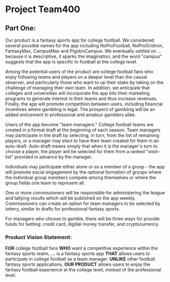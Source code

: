 # Project Team400

## Part One:

Our product is a fantasy sports app for college football.  We considered several possible names for the app including NoProFootball, NoProGridiron, FantasyMax, CampusMax and PigskinCampus. We eventually settled on ... because it is descriptive, it sparks the imagination, and the word "campus" suggests that the app is specific to football at the college level.

Among the potential users of the product are college football fans who enjoy following teams and players on a deeper level than the casual observer, and particularly those who want to up their stake by taking on the challenge of managing their own team. In addition, we anticipate that colleges and universities will incorporate the app into their marketing programs to generate interest in their teams and thus increase revenues. Finally, the app will promote competition between users, including financial incentives where gambling is legal. The prospect of gambling will be an added enticement to professional and amateur gamblers alike.

Users of the app become "team managers." College football teams are created in a formal draft at the beginning of each season. Team managers may participate in the draft by selecting, in turn, from the list of remaining players, or a manager may elect to have their team created for them in an auto-draft. Auto-draft means simply that when it is the manager's turn to choose a player, the player will be selected for them from a ranked "wish-list" provided in advance by the manager. 

Individuals may participate either alone or as a member of a group - the app will promote social engagement by the optional formation of groups where the individual group members compete among themselves or where the group fields one team to represent all.

One or more commissioners will be responsible for administering the league and tallying results which will be published on the app weekly. Commissioners can create an option for team managers to be selected by lottery, similar to drafts for professional fantasy sports. 

For managers who choose to gamble, there will be three ways for provide funds for betting: credit card, digitial money transfer, and cryptocurrency.

### Product Vision Statement:

**FOR** college football fans **WHO** want a competitive experience within the fantasy sports realm, **...** is a fantasy sports app **THAT** allows users to participate in college football as a team manager. **UNLIKE** other football fantasy sports applications, **OUR PRODUCT** allows users to enjoy the fantasy football experience at the college level, instead of the professional level. 
